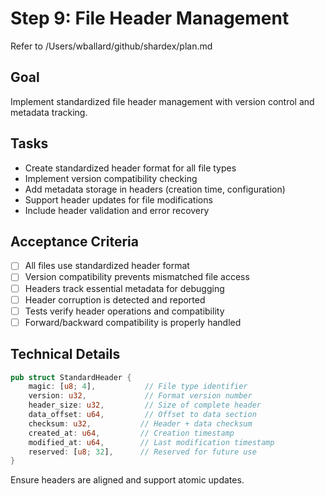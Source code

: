 # Step 9: File Header Management

Refer to /Users/wballard/github/shardex/plan.md

## Goal
Implement standardized file header management with version control and metadata tracking.

## Tasks
- Create standardized header format for all file types
- Implement version compatibility checking
- Add metadata storage in headers (creation time, configuration)
- Support header updates for file modifications
- Include header validation and error recovery

## Acceptance Criteria
- [ ] All files use standardized header format
- [ ] Version compatibility prevents mismatched file access
- [ ] Headers track essential metadata for debugging
- [ ] Header corruption is detected and reported
- [ ] Tests verify header operations and compatibility
- [ ] Forward/backward compatibility is properly handled

## Technical Details
```rust
pub struct StandardHeader {
    magic: [u8; 4],           // File type identifier
    version: u32,             // Format version number
    header_size: u32,         // Size of complete header
    data_offset: u64,         // Offset to data section
    checksum: u32,           // Header + data checksum
    created_at: u64,         // Creation timestamp
    modified_at: u64,        // Last modification timestamp
    reserved: [u8; 32],      // Reserved for future use
}
```

Ensure headers are aligned and support atomic updates.